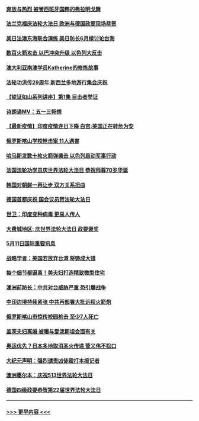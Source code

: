 #### [奔放与热烈 被誉西班牙国粹的弗拉明戈舞](../pages/prog202/a103116332.md?t=05120701) 
#### [法兰克福庆法轮大法日 欧洲与德国政要现场恭贺](../pages/prog202/a103116280.md?t=05120701) 
#### [美日法澳东海联合演练 美日防长6月续讨论台海](../pages/prog202/a103116317.md?t=05120701) 
#### [数百火箭攻击 以巴冲突升级 以色列大反击](../pages/prog202/a103116292.md?t=05120701) 
#### [澳大利亚南澳学员Katherine的修炼故事](../pages/prog202/a103116264.md?t=05120701) 
#### [法轮功洪传29周年 新西兰多地游行集会庆祝](../pages/prog202/a103116166.md?t=05120701) 
#### [【铁证如山系列讲座】第1集 目击者举证](../pages/prog202/a103116045.md?t=05120701) 
#### [诗朗诵MV：五一三畅想](../pages/prog202/a103116123.md?t=05120701) 
#### [【最新疫情】印度疫情连日下降 白宫:美国正在转危为安](../pages/prog202/a103116113.md?t=05120701) 
#### [俄罗斯喀山学校枪击案 11人遇害](../pages/prog202/a103116105.md?t=05120701) 
#### [哈马斯发数十枚火箭弹袭击 以色列启动军事行动](../pages/prog202/a103115958.md?t=05120701) 
#### [法国法轮功学员庆世界法轮大法日 恭祝师尊70岁华诞](../pages/prog202/a103116014.md?t=05120701) 
#### [韩国对朝鲜一再让步 双方关系扭曲](../pages/prog202/a103116010.md?t=05120701) 
#### [德国首都庆祝 国会议员贺法轮大法日](../pages/prog202/a103115800.md?t=05120701) 
#### [世卫：印度变种病毒 更易人传人](../pages/prog202/a103115823.md?t=05120701) 
#### [大费城地区: 庆世界法轮大法日 政要褒奖](../pages/prog202/a103115793.md?t=05120701) 
#### [5月11日国际重要讯息](../pages/prog202/a103115785.md?t=05120701) 
#### [战略学者：美国若放弃台湾 将铸成大错](../pages/prog202/a103115783.md?t=05120701) 
#### [每个细节都逼真！美夫妇打造精致微型住宅](../pages/prog202/a103115701.md?t=05120701) 
#### [澳洲前防长：中共对台威胁严重 恐引爆战争](../pages/prog202/a103115714.md?t=05120701) 
#### [中印边境持续紧张 中共再部署大批远程火箭炮](../pages/prog202/a103115703.md?t=05120701) 
#### [俄罗斯喀山市惊传校园枪击 至少7人死亡](../pages/prog202/a103115734.md?t=05120701) 
#### [盖茨夫妇离婚 被曝与爱泼斯坦会面有关](../pages/prog202/a103115680.md?t=05120701) 
#### [奥运优先？日本多地取消圣火传递 菅义伟不松口](../pages/prog202/a103115640.md?t=05120701) 
#### [大纪元声明：强烈谴责凶徒殴打本报记者](../pages/prog202/a103115675.md?t=05120701) 
#### [澳洲墨尔本：庆祝513世界法轮大法日](../pages/prog202/a103115597.md?t=05120701) 
#### [德国四级政要恭贺第22届世界法轮大法日](../pages/prog202/a103115594.md?t=05120701) 

----
#### [ >>> 更早内容 <<< ](../indexes/prog202-earlier.md)
